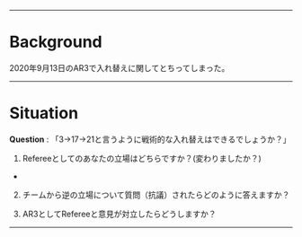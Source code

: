 ----

# Background

2020年9月13日のAR3で入れ替えに関してとちってしまった。

----

# Situation

**Question** : 「3→17→21と言うように戦術的な入れ替えはできるでしょうか？」

1. Refereeとしてのあなたの立場はどちらですか？(変わりましたか？)
  *


2. チームから逆の立場について質問（抗議）されたらどのように答えますか？

3. AR3としてRefereeと意見が対立したらどうしますか？

----

